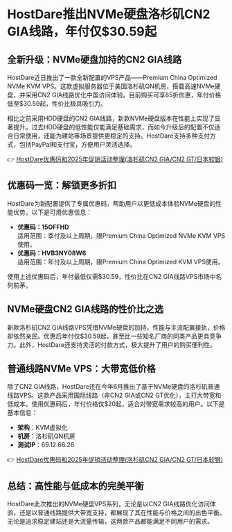 # HostDare推出NVMe硬盘洛杉矶CN2 GIA线路，年付仅$30.59起

## 全新升级：NVMe硬盘加持的CN2 GIA线路

HostDare近日推出了一款全新配置的VPS产品——Premium China Optimized NVMe KVM VPS。这款虚拟服务器位于美国洛杉矶QN机房，搭载高速NVMe硬盘，并采用CN2 GIA线路优化中国访问体验。目前购买可享85折优惠，年付价格低至$30.59起，性价比极具吸引力。

相比之前采用HDD硬盘的CN2 GIA线路，新款NVMe硬盘版本在性能上实现了显著提升。过去HDD硬盘的低性能仅能满足基础需求，而如今升级后的配置不仅适合日常使用，还能为建站等场景提供更稳定的支持。HostDare支持多种支付方式，包括PayPal和支付宝，方便用户灵活选择。

👉 [HostDare优惠码和2025年促销活动整理(洛杉矶CN2 GIA/CN2 GT/日本软银)](https://bit.ly/hostdare)

## 优惠码一览：解锁更多折扣

HostDare为新配置提供了专属优惠码，帮助用户以更低成本体验NVMe硬盘的性能优势。以下是可用优惠信息：

- **优惠码：15OFFHD**  
  适用范围：季付及以上周期，限Premium China Optimized NVMe KVM VPS使用。
- **优惠码：HVB3NY08W6**  
  适用范围：年付及以上周期，限Premium China Optimized KVM VPS使用。

使用上述优惠码后，年付最低仅需$30.59，性价比在CN2 GIA线路VPS市场中名列前茅。

## NVMe硬盘CN2 GIA线路的性价比之选

新款洛杉矶CN2 GIA线路VPS凭借NVMe硬盘的加持，性能与主流配置接轨，价格却依然亲民。优惠后年付仅$30.59起，甚至比一些知名厂商的同类产品更具竞争力。此外，HostDare还支持灵活的付款方式，极大提升了用户的购买便利性。

## 普通线路NVMe VPS：大带宽低价格

除了CN2 GIA线路，HostDare还在今年6月推出了基于NVMe硬盘的洛杉矶普通线路VPS。这款产品采用国际线路（非CN2 GIA或CN2 GT优化），主打大带宽和低成本。使用优惠码后，年付价格仅$20起，适合对带宽需求较高的用户。以下是基本信息：

- **架构**：KVM虚拟化  
- **机房**：洛杉矶QN机房  
- **测试IP**：69.12.66.26  

👉 [HostDare优惠码和2025年促销活动整理(洛杉矶CN2 GIA/CN2 GT/日本软银)](https://bit.ly/hostdare)

## 总结：高性能与低成本的完美平衡

HostDare此次推出的NVMe硬盘VPS系列，无论是以CN2 GIA线路优化访问体验，还是以普通线路提供大带宽支持，都展现了其在性能与价格之间的出色平衡。无论是追求稳定建站还是大流量传输，这两款产品都能满足不同用户的需求。